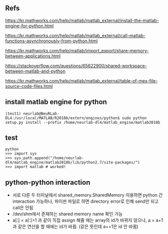 ## Refs
https://kr.mathworks.com/help/matlab/matlab_external/install-the-matlab-engine-for-python.html

https://kr.mathworks.com/help/matlab/matlab_external/call-matlab-functions-asynchronously-from-python.html

https://kr.mathworks.com/help/matlab/import_export/share-memory-between-applications.html

https://stackoverflow.com/questions/65622900/shared-workspace-between-matlab-and-python

https://kr.mathworks.com/help/matlab/matlab_external/table-of-mex-file-source-code-files.html

## install matlab engine for python
```
(test1) neurlab@NeuRLab-DL4:/usr/local/MATLAB/R2018b/extern/engines/python$ sudo python setup.py install --prefix /home/neurlab-dl4/matlab_engine/matlab2018b
```
## test

```
python
>>> import sys
>>> sys.path.append("/home/neurlab-dl4/matlab_engine/matlab2018b/lib/python2.7/site-packages/")
>>> import matlab # worked!
```
## python-python interaction

- 서로 다른 두 터미널에서 shared_memory.SharedMemory 이용하면 python 간 interaction 가능하나, 파이썬 파일로 하면 directory error로 인해 send만 되고 call은 안됨
- /dev/shm에서 존재하는 shared memory name 확인 가능
- a[:] = a[:]+1 과 같이 직접 assign 해줄 때는 array의 id가 바뀌지 않으나, a = a+1과 같은 연산을 할 때에는 id가 바뀜. (같은 뜻인데 a+=1은 id 안 바뀜)
